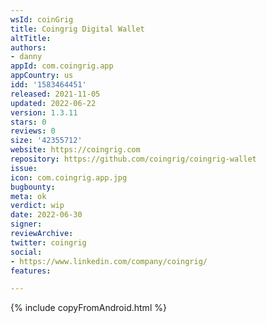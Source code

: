 ```yaml
---
wsId: coinGrig
title: Coingrig Digital Wallet
altTitle: 
authors:
- danny
appId: com.coingrig.app
appCountry: us
idd: '1583464451'
released: 2021-11-05
updated: 2022-06-22
version: 1.3.11
stars: 0
reviews: 0
size: '42355712'
website: https://coingrig.com
repository: https://github.com/coingrig/coingrig-wallet
issue: 
icon: com.coingrig.app.jpg
bugbounty: 
meta: ok
verdict: wip
date: 2022-06-30
signer: 
reviewArchive: 
twitter: coingrig
social:
- https://www.linkedin.com/company/coingrig/
features: 

---
```


{% include copyFromAndroid.html %}
